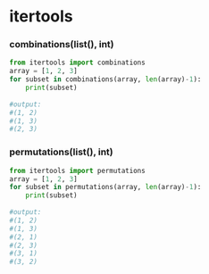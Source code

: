 # itertools

### combinations(list(), int)

```python
from itertools import combinations
array = [1, 2, 3]
for subset in combinations(array, len(array)-1):
    print(subset)
    
#output:
#(1, 2)
#(1, 3)
#(2, 3)
```

### permutations(list(), int)

```python
from itertools import permutations
array = [1, 2, 3]
for subset in permutations(array, len(array)-1):
    print(subset)
    
#output:
#(1, 2)
#(1, 3)
#(2, 1)
#(2, 3)
#(3, 1)
#(3, 2)
```